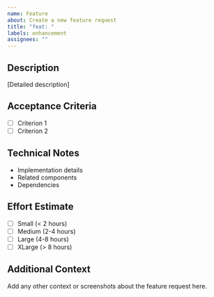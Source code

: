 ```yaml
---
name: Feature
about: Create a new feature request
title: "feat: "
labels: enhancement
assignees: ""
---
```


## Description

[Detailed description]

## Acceptance Criteria

- [ ] Criterion 1
- [ ] Criterion 2

## Technical Notes

- Implementation details
- Related components
- Dependencies

## Effort Estimate

- [ ] Small (< 2 hours)
- [ ] Medium (2-4 hours)
- [ ] Large (4-8 hours)
- [ ] XLarge (> 8 hours)

## Additional Context

Add any other context or screenshots about the feature request here.

